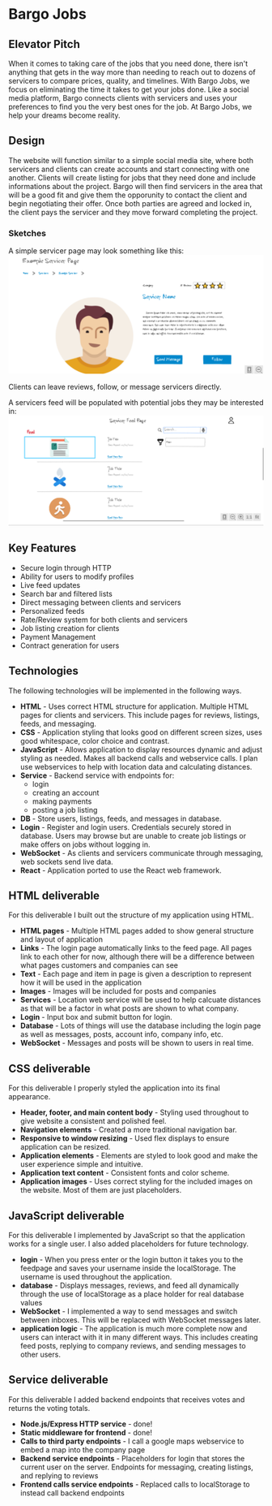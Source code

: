 # Bargo Jobs

## Elevator Pitch
When it comes to taking care of the jobs that you need done, there isn't anything that gets in the way more than needing to reach out to dozens of servicers to compare prices, quality, and timelines. With Bargo Jobs, we focus on eliminating the time it takes to get your jobs done. Like a social media platform, Bargo connects clients with servicers and uses your preferences to find you the very best ones for the job. At Bargo Jobs, we help your dreams become reality.

## Design
The website will function similar to a simple social media site, where both servicers and clients can create accounts and start connecting with one another. Clients will create listing for jobs that they need done and include informations about the project. Bargo will then find servicers in the area that will be a good fit and give them the opporunity to contact the client and begin negotiating their offer. Once both parties are agreed and locked in, the client pays the servicer and they move forward completing the project. 

### Sketches
A simple servicer page may look something like this:
![Servicer Page](images/servicerPage.png)

Clients can leave reviews, follow, or message servicers directly. 

A servicers feed will be populated with potential jobs they may be interested in:
![Servicer Feed](images/servicerFeed.png)


## Key Features
* Secure login through HTTP
* Ability for users to modify profiles
* Live feed updates
* Search bar and filtered lists
* Direct messaging between clients and servicers
* Personalized feeds
* Rate/Review system for both clients and servicers
* Job listing creation for clients
* Payment Management
* Contract generation for users

## Technologies
The following technologies will be implemented in the following ways.

- **HTML** - Uses correct HTML structure for application. Multiple HTML pages for clients and servicers. This include pages for reviews, listings, feeds, and messaging.
- **CSS** - Application styling that looks good on different screen sizes, uses good whitespace, color choice and contrast.
- **JavaScript** - Allows application to display resources dynamic and adjust styling as needed. Makes all backend calls and webservice calls. I plan use webservices to help with location data and calculating distances.
- **Service** - Backend service with endpoints for:
  - login
  - creating an account
  - making payments
  - posting a job listing
- **DB** - Store users, listings, feeds, and messages in database.
- **Login** - Register and login users. Credentials securely stored in database. Users may browse but are unable to create job listings or make offers on jobs without logging in.
- **WebSocket** - As clients and servicers communicate through messaging, web sockets send live data.
- **React** - Application ported to use the React web framework.

## HTML deliverable

For this deliverable I built out the structure of my application using HTML.

- **HTML pages** - Multiple HTML pages added to show general structure and layout of application
- **Links** - The login page automatically links to the feed page. All pages link to each other for now, although
there will be a difference between what pages customers and companies can see
- **Text** - Each page and item in page is given a description to represent how it will be used in the application
- **Images** - Images will be included for posts and companies
- **Services** - Location web service will be used to help calcuate distances as that will be a factor in what posts are shown to what company.
- **Login** - Input box and submit button for login.
- **Database** - Lots of things will use the database including the login page as well as messages, posts, account info, company info, etc.
- **WebSocket** - Messages and posts will be shown to users in real time.

## CSS deliverable

For this deliverable I properly styled the application into its final appearance.

- **Header, footer, and main content body** - Styling used throughout to give website a consistent and polished feel. 
- **Navigation elements** - Created a more traditional navigation bar.
- **Responsive to window resizing** - Used flex displays to ensure application can be resized.
- **Application elements** - Elements are styled to look good and make the user experience simple and intuitive.
- **Application text content** - Consistent fonts and color scheme.
- **Application images** - Uses correct styling for the included images on the website. Most of them are just placeholders.


## JavaScript deliverable

For this deliverable I implemented by JavaScript so that the application works for a single user. I also added placeholders for future technology.

- **login** - When you press enter or the login button it takes you to the feedpage and saves your username inside the localStorage. The username is used throughout the application.
- **database** - Displays messages, reviews, and feed all dynamically through the use of localStorage as a place holder for real database values
- **WebSocket** - I implemented a way to send messages and switch between inboxes. This will be replaced with WebSocket messages later.
- **application logic** - The application is much more complete now and users can interact with it in many different ways. This includes creating feed posts, replying to company reviews, and sending messages to other users.

## Service deliverable

For this deliverable I added backend endpoints that receives votes and returns the voting totals.

- **Node.js/Express HTTP service** - done!
- **Static middleware for frontend** - done!
- **Calls to third party endpoints** - I call a google maps webservice to embed a map into the company page
- **Backend service endpoints** - Placeholders for login that stores the current user on the server. Endpoints for messaging, creating listings, and replying to reviews
- **Frontend calls service endpoints** - Replaced calls to localStorage to instead call backend endpoints